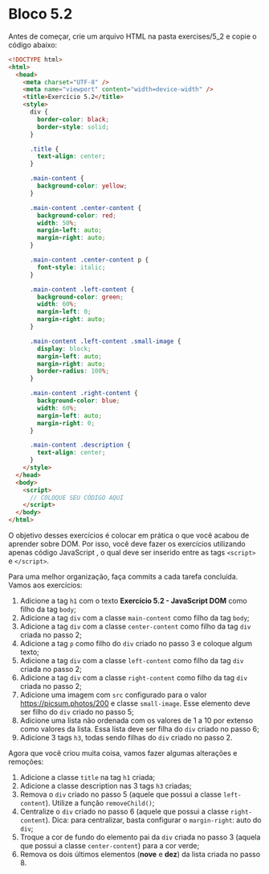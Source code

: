 # Bloco 5.2

Antes de começar, crie um arquivo HTML na pasta exercises/5_2 e copie o código abaixo:
```html
<!DOCTYPE html>
<html>
  <head>
    <meta charset="UTF-8" />
    <meta name="viewport" content="width=device-width" />
    <title>Exercício 5.2</title>
    <style>
      div {
        border-color: black;
        border-style: solid;
      }

      .title {
        text-align: center;
      }

      .main-content {
        background-color: yellow;
      }

      .main-content .center-content {
        background-color: red;
        width: 50%;
        margin-left: auto;
        margin-right: auto;
      }

      .main-content .center-content p {
        font-style: italic;
      }

      .main-content .left-content {
        background-color: green;
        width: 60%;
        margin-left: 0;
        margin-right: auto;
      }

      .main-content .left-content .small-image {
        display: block;
        margin-left: auto;
        margin-right: auto;
        border-radius: 100%;
      }

      .main-content .right-content {
        background-color: blue;
        width: 60%;
        margin-left: auto;
        margin-right: 0;
      }

      .main-content .description {
        text-align: center;
      }
    </style>
  </head>
  <body>
    <script>
      // COLOQUE SEU CÓDIGO AQUI
    </script>
  </body>
</html>
```
O objetivo desses exercícios é colocar em prática o que você acabou de aprender sobre DOM. Por isso, você deve fazer os exercícios utilizando apenas código JavaScript , o qual deve ser inserido entre as tags `<script>` e `</script>`.

Para uma melhor organização, faça commits a cada tarefa concluída. Vamos aos exercícios:

1. Adicione a tag `h1` com o texto **Exercício 5.2 - JavaScript DOM** como filho da tag `body`;
2. Adicione a tag `div` com a classe `main-content` como filho da tag `body`;
3. Adicione a tag `div` com a classe `center-content` como filho da tag `div` criada no passo 2;
4. Adicione a tag `p` como filho do `div` criado no passo 3 e coloque algum texto;
5. Adicione a tag `div` com a classe `left-content` como filho da tag `div` criada no passo 2;
6. Adicione a tag `div` com a classe `right-content` como filho da tag `div` criada no passo 2;
7. Adicione uma imagem com `src` configurado para o valor https://picsum.photos/200 e classe `small-image`. Esse elemento deve ser filho do `div` criado no passo 5;
8. Adicione uma lista não ordenada com os valores de 1 a 10 por extenso como valores da lista. Essa lista deve ser filha do `div` criado no passo 6;
9. Adicione 3 tags `h3`, todas sendo filhas do `div` criado no passo 2.

Agora que você criou muita coisa, vamos fazer algumas alterações e remoções:

1. Adicione a classe `title` na tag `h1` criada;
2. Adicione a classe description nas 3 tags `h3` criadas;
3. Remova o `div` criado no passo 5 (aquele que possui a classe `left-content`). Utilize a função `removeChild()`;
4. Centralize o `div` criado no passo 6 (aquele que possui a classe `right-content`). Dica: para centralizar, basta configurar o `margin-right`: auto do `div`;
5. Troque a cor de fundo do elemento pai da `div` criada no passo 3 (aquela que possui a classe `center-content`) para a cor verde;
6. Remova os dois últimos elementos (**nove** e **dez**) da lista criada no passo 8.